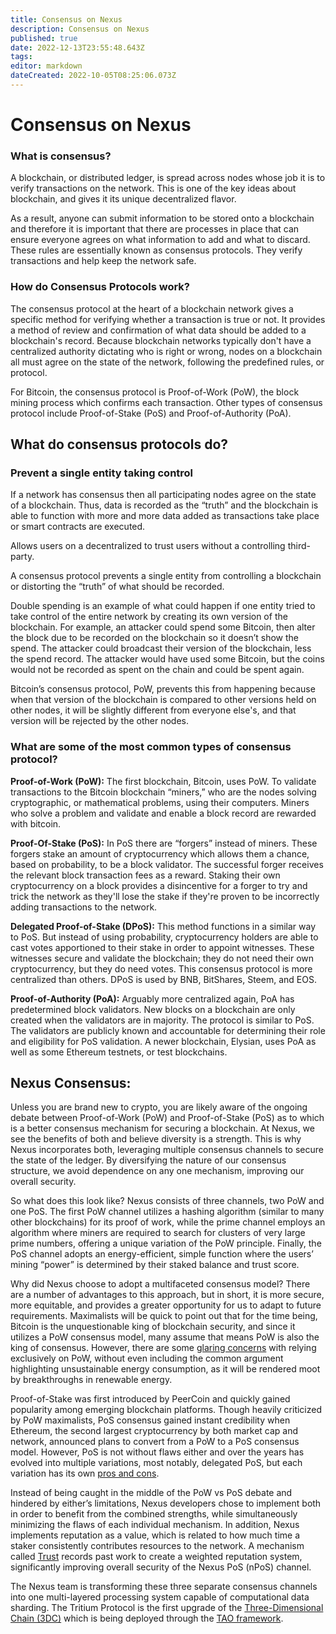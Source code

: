 ```yaml
---
title: Consensus on Nexus
description: Consensus on Nexus
published: true
date: 2022-12-13T23:55:48.643Z
tags: 
editor: markdown
dateCreated: 2022-10-05T08:25:06.073Z
---
```


# Consensus on Nexus

### What is consensus?

A blockchain, or distributed ledger, is spread across nodes whose job it is to verify transactions on the network. This is one of the key ideas about blockchain, and gives it its unique decentralized flavor.

As a result, anyone can submit information to be stored onto a blockchain and therefore it is important that there are processes in place that can ensure everyone agrees on what information to add and what to discard. These rules are essentially known as consensus protocols. They verify transactions and help keep the network safe.&#x20;

### How do Consensus Protocols work?

The consensus protocol at the heart of a blockchain network gives a specific method for verifying whether a transaction is true or not. It provides a method of review and confirmation of what data should be added to a blockchain's record. Because blockchain networks typically don't have a centralized authority dictating who is right or wrong, nodes on a blockchain all must agree on the state of the network, following the predefined rules, or protocol.

For Bitcoin, the consensus protocol is Proof-of-Work (PoW), the block mining process which confirms each transaction. Other types of consensus protocol include Proof-of-Stake (PoS) and Proof-of-Authority (PoA).

## What do consensus protocols do?

### **Prevent a single entity taking control**

If a network has consensus then all participating nodes agree on the state of a blockchain. Thus, data is recorded as the “truth” and the blockchain is able to function with more and more data added as transactions take place or smart contracts are executed.

Allows users on a decentralized to trust users without a controlling third-party.&#x20;

A consensus protocol prevents a single entity from controlling a blockchain or distorting the “truth” of what should be recorded.

Double spending is an example of what could happen if one entity tried to take control of the entire network by creating its own version of the blockchain. For example, an attacker could spend some Bitcoin, then alter the block due to be recorded on the blockchain so it doesn’t show the spend. The attacker could broadcast their version of the blockchain, less the spend record. The attacker would have used some Bitcoin, but the coins would not be recorded as spent on the chain and could be spent again.

Bitcoin’s consensus protocol, PoW, prevents this from happening because when that version of the blockchain is compared to other versions held on other nodes, it will be slightly different from everyone else's, and that version will be rejected by the other nodes. &#x20;

### **What are some of the most common types of consensus protocol?**

**Proof-of-Work (PoW):** The first blockchain, Bitcoin, uses PoW. To validate transactions to the Bitcoin blockchain “miners,” who are the nodes solving cryptographic, or mathematical problems, using their computers. Miners who solve a problem and validate and enable a block record are rewarded with bitcoin.

**Proof-Of-Stake (PoS):** In PoS there are “forgers” instead of miners. These forgers stake an amount of cryptocurrency which allows them a chance, based on probability, to be a block validator. The successful forger receives the relevant block transaction fees as a reward. Staking their own cryptocurrency on a block provides a disincentive for a forger to try and trick the network as they'll lose the stake if they're proven to be incorrectly adding transactions to the network.&#x20;

**Delegated Proof-of-Stake (DPoS):** This method functions in a similar way to PoS. But instead of using probability, cryptocurrency holders are able to cast votes apportioned to their stake in order to appoint witnesses. These witnesses secure and validate the blockchain; they do not need their own cryptocurrency, but they do need votes.  This consensus protocol is more centralized than others. DPoS is used by BNB, BitShares, Steem, and EOS.

**Proof-of-Authority (PoA):** Arguably more centralized again, PoA has predetermined block validators. New blocks on a blockchain are only created when the validators are in majority. The protocol is similar to PoS. The validators are publicly known and accountable for determining their role and eligibility for PoS validation. A newer blockchain, Elysian, uses PoA as well as some Ethereum testnets, or test blockchains.

## Nexus Consensus:

Unless you are brand new to crypto, you are likely aware of the ongoing debate between Proof-of-Work (PoW) and Proof-of-Stake (PoS) as to which is a better consensus mechanism for securing a blockchain. At Nexus, we see the benefits of both and believe diversity is a strength. This is why Nexus incorporates both, leveraging multiple consensus channels to secure the state of the ledger. By diversifying the nature of our consensus structure, we avoid dependence on any one mechanism, improving our overall security.

So what does this look like? Nexus consists of three channels, two PoW and one PoS. The first PoW channel utilizes a hashing algorithm (similar to many other blockchains) for its proof of work, while the prime channel employs an algorithm where miners are required to search for clusters of very large prime numbers, offering a unique variation of the PoW principle. Finally, the PoS channel adopts an energy-efficient, simple function where the users’ mining “power” is determined by their staked balance and trust score.&#x20;

Why did Nexus choose to adopt a multifaceted consensus model? There are a number of advantages to this approach, but in short, it is more secure, more equitable, and provides a greater opportunity for us to adapt to future requirements. Maximalists will be quick to point out that for the time being, Bitcoin is the unquestionable king of blockchain security, and since it utilizes a PoW consensus model, many assume that means PoW is also the king of consensus. However, there are some [glaring concerns](https://hackernoon.com/proof-of-work-or-proof-of-waste-9c1710b7f025) with relying exclusively on PoW, without even including the common argument highlighting unsustainable energy consumption, as it will be rendered moot by breakthroughs in renewable energy.

Proof-of-Stake was first introduced by PeerCoin and quickly gained popularity among emerging blockchain platforms. Though heavily criticized by PoW maximalists, PoS consensus gained instant credibility when Ethereum, the second largest cryptocurrency by both market cap and network, announced plans to convert from a PoW to a PoS consensus model. However, PoS is not without flaws either and over the years has evolved into multiple variations, most notably, delegated PoS, but each variation has its own [pros and cons](https://coincodex.com/article/7142/what-is-proof-of-stake/).

Instead of being caught in the middle of the PoW vs PoS debate and hindered by either’s limitations, Nexus developers chose to implement both in order to benefit from the combined strengths, while simultaneously minimizing the flaws of each individual mechanism. In addition, Nexus implements reputation as a value, which is related to how much time a staker consistently contributes resources to the network. A mechanism called [Trust](/en/innovations/trust-npos) records past work to create a weighted reputation system, significantly improving overall security of the Nexus PoS (nPoS) channel.

The Nexus team is transforming these three separate consensus channels into one multi-layered processing system capable of computational data sharding. The Tritium Protocol is the first upgrade of the [Three-Dimensional Chain (3DC)](/en/innovations/3-dimensional-chain) which is being deployed through the [TAO framework](/en/fundamentals/tao-framework).

